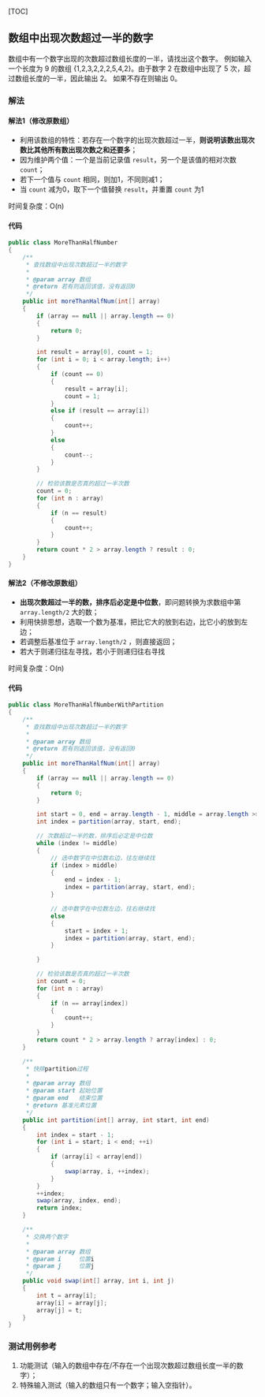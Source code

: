 [TOC]

## 数组中出现次数超过一半的数字

数组中有一个数字出现的次数超过数组长度的一半，请找出这个数字。
例如输入一个长度为 9 的数组 {1,2,3,2,2,2,5,4,2}。由于数字 2 在数组中出现了 5 次，超过数组长度的一半，因此输出 2。
如果不存在则输出 0。

### 解法

#### 解法1（修改原数组）
+ 利用该数组的特性：若存在一个数字的出现次数超过一半，**则说明该数出现次数比其他所有数出现次数之和还要多**；
+ 因为维护两个值：一个是当前记录值 `result`，另一个是该值的相对次数 `count`；
+ 若下一个值与 `count` 相同，则加1，不同则减1；
+ 当 `count` 减为0，取下一个值替换 `result`，并重置 `count` 为1

时间复杂度：O(n)


#### 代码
```java
public class MoreThanHalfNumber
{
    /**
     * 查找数组中出现次数超过一半的数字
     *
     * @param array 数组
     * @return 若有则返回该值，没有返回0
     */
    public int moreThanHalfNum(int[] array)
    {
        if (array == null || array.length == 0)
        {
            return 0;
        }

        int result = array[0], count = 1;
        for (int i = 0; i < array.length; i++)
        {
            if (count == 0)
            {
                result = array[i];
                count = 1;
            }
            else if (result == array[i])
            {
                count++;
            }
            else
            {
                count--;
            }
        }

        // 检验该数是否真的超过一半次数
        count = 0;
        for (int n : array)
        {
            if (n == result)
            {
                count++;
            }
        }
        return count * 2 > array.length ? result : 0;
    }
}
```



#### 解法2（不修改原数组）
+ **出现次数超过一半的数，排序后必定是中位数**，即问题转换为求数组中第 `array.length/2` 大的数；
+ 利用快排思想，选取一个数为基准，把比它大的放到右边，比它小的放到左边；
+ 若调整后基准位于 `array.length/2` ，则直接返回；
+ 若大于则递归往左寻找，若小于则递归往右寻找

时间复杂度：O(n)


#### 代码
```java
public class MoreThanHalfNumberWithPartition
{
    /**
     * 查找数组中出现次数超过一半的数字
     *
     * @param array 数组
     * @return 若有则返回该值，没有返回0
     */
    public int moreThanHalfNum(int[] array)
    {
        if (array == null || array.length == 0)
        {
            return 0;
        }

        int start = 0, end = array.length - 1, middle = array.length >> 1;
        int index = partition(array, start, end);

        // 次数超过一半的数，排序后必定是中位数
        while (index != middle)
        {
            // 选中数字在中位数右边，往左继续找
            if (index > middle)
            {
                end = index - 1;
                index = partition(array, start, end);
            }

            // 选中数字在中位数左边，往右继续找
            else
            {
                start = index + 1;
                index = partition(array, start, end);
            }

        }

        // 检验该数是否真的超过一半次数
        int count = 0;
        for (int n : array)
        {
            if (n == array[index])
            {
                count++;
            }
        }
        return count * 2 > array.length ? array[index] : 0;
    }

    /**
     * 快排partition过程
     *
     * @param array 数组
     * @param start 起始位置
     * @param end   结束位置
     * @return 基准元素位置
     */
    public int partition(int[] array, int start, int end)
    {
        int index = start - 1;
        for (int i = start; i < end; ++i)
        {
            if (array[i] < array[end])
            {
                swap(array, i, ++index);
            }
        }
        ++index;
        swap(array, index, end);
        return index;
    }

    /**
     * 交换两个数字
     *
     * @param array 数组
     * @param i     位置i
     * @param j     位置j
     */
    public void swap(int[] array, int i, int j)
    {
        int t = array[i];
        array[i] = array[j];
        array[j] = t;
    }
}
```



### 测试用例参考
1. 功能测试（输入的数组中存在/不存在一个出现次数超过数组长度一半的数字）；
2. 特殊输入测试（输入的数组只有一个数字；输入空指针）。
